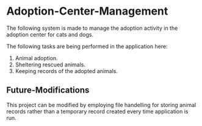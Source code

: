 # Adoption-Center-Management

The following system is made to manage the adoption activity in the adoption center for cats and dogs.

The following tasks are being performed in the application here:

1. Animal adoption.
2. Sheltering rescued animals.
3. Keeping records of the adopted animals.

## Future-Modifications
This project can be modified by employing file handelling for storing animal records rather than a temporary record created every time application is run.
